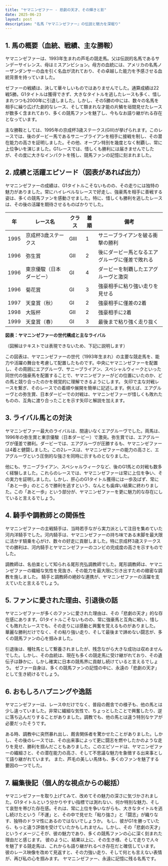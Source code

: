 ```yaml
---
title: "ヤマニンゼファー - 悲劇の天才、その輝きと影"
date: 2025-06-23
layout: post
description: "名馬『ヤマニンゼファー』の伝説と魅力を深堀り"
---
```


## 1. 馬の概要（血統、戦績、主な勝鞍）

ヤマニンゼファーは、1993年生まれの芦毛の競走馬。父は伝説的名馬であるサンデーサイレンス、母はミスアンビション。母方の血統には、アメリカの名馬ノーザンダンサーの血を引く名血が流れており、その卓越した能力を予感させる血統背景を持っていました。  

ゼファーの戦績は、決して華々しいものではありませんでした。通算成績は22戦5勝。G1タイトルは獲得できず、大きなタイトルを逃したレースも多く、惜しまれつつも2000年に引退しました。しかし、その5勝の中には、数々の名馬を相手に繰り広げた劇的なレース、そして類まれな才能の片鱗を垣間見せたレースが数多く含まれており、多くの競馬ファンを魅了し、今もなお語り継がれる存在となっています。

主な勝鞍としては、1995年の京成杯3歳ステークス(GIII)が挙げられます。このレースでは、後のダービー馬であるサニーブライアンを相手に接戦を制し、その潜在能力の高さを証明しました。その他、オープン特別を幾度となく制覇し、常に上位争いを演じました。G1レースでは、惜しくも勝利には届きませんでしたが、その度に大きなインパクトを残し、競馬ファンの記憶に刻まれました。


## 2. 成績と活躍エピソード（図表があれば出力）

ヤマニンゼファーの成績は、G1タイトルこそないものの、その走りには独特の魅力がありました。常にハイレベルなレースで好走し、強豪馬を相手に善戦する姿は、多くの競馬ファンを感動させました。特に、惜しくも勝利を逃したレースは、その後の活躍を期待させるものばかりでした。

| 年 | レース名                     | クラス | 着順 | 備考                                     |
|---|------------------------------|-------|-----|-----------------------------------------|
| 1995 | 京成杯3歳ステークス         | GIII  | 1   | サニーブライアンを破る衝撃の勝利             |
| 1996 | 弥生賞                      | GII   | 2   | 後にダービー馬となるエアグルーヴに僅差で敗れる |
| 1996 | 東京優駿（日本ダービー）     | GI    | 4   | ダービーを制覇したエアグルーヴと激突             |
| 1996 | 菊花賞                      | GI    | 3   | 強豪相手に粘り強い走りを見せる             |
| 1997 | 天皇賞（秋）                 | GI    | 2   | 強豪相手に僅差の2着                   |
| 1998 | 大阪杯                      | GII   | 2   | 強豪相手に2着                           |
| 1999 | 天皇賞（春）                 | GI    | 3   | 最後まで粘り強く走り抜く               |


**図表：ヤマニンゼファーの世代構成と主なライバル**

（図解はテキストでは表現できないため、下記に説明します）

この図表は、ヤマニンゼファーの世代（1993年生まれ）の主要な競走馬を、能力や活躍の舞台を考慮して配置したものです。中央にヤマニンゼファーを配置し、その周囲にエアグルーヴ、サニーブライアン、スペシャルウィークといった同世代の強豪馬を配置することで、ヤマニンゼファーがどの位置にいたのか、どの馬と競り合ったのかを視覚的に理解できるようにします。  矢印で主な対戦レースを繋ぎ、そのレースでの着順や展開を簡単に記述します。例えば、エアグルーヴとの弥生賞、日本ダービーでの対戦は、ヤマニンゼファーが惜しくも敗れたものの、互角に渡り合ったことを示す矢印と解説を加えます。


## 3. ライバル馬との対決

ヤマニンゼファー最大のライバルは、間違いなくエアグルーヴでした。両馬は、1996年の弥生賞と東京優駿（日本ダービー）で激突。弥生賞では、エアグルーヴが僅差で勝利。ダービーでは、エアグルーヴが圧勝するも、ヤマニンゼファーは4着と健闘しました。この2レースは、ヤマニンゼファーの能力の高さと、エアグルーヴという圧倒的な強さを同時に示すものとなりました。

他にも、サニーブライアン、スペシャルウィークなど、後のG1馬との対戦も数多く経験しました。これらのレースでは、ヤマニンゼファーは常に上位を争い、その実力を証明しました。しかし、肝心のG1タイトル獲得には一歩及ばず、常に「あと一歩」のところで勝利を逃すという、なんとも歯痒い結果に終わりました。この「あと一歩」という部分が、ヤマニンゼファーを更に魅力的な存在にしていると言えるでしょう。


## 4. 騎手や調教師との関係性

ヤマニンゼファーの主戦騎手は、当時若手ながら実力派として注目を集めていた河内洋騎手でした。河内騎手は、ヤマニンゼファーの持ち味である末脚を最大限に活かす騎乗を心がけ、数々の好走に貢献しました。特に京成杯3歳ステークスでの勝利は、河内騎手とヤマニンゼファーのコンビの完成度の高さを示すものでした。

調教師は、名伯楽として知られる尾形充弘調教師でした。尾形調教師は、ヤマニンゼファーの繊細な気性を見抜き、その能力を最大限に引き出すための緻密な調教を施しました。  騎手と調教師の絶妙な連携が、ヤマニンゼファーの活躍を支えていたと言えるでしょう。


## 5. ファンに愛された理由、引退後の話

ヤマニンゼファーが多くのファンに愛された理由は、その「悲劇の天才」的な存在感にあります。G1タイトルこそないものの、常に強豪馬と互角に戦い、惜しくも敗れたレースでも、その走りには感動と興奮を覚えるものがありました。  華麗な勝利だけでなく、その粘り強い走り、そして最後まで諦めない闘志が、多くの競馬ファンの心を掴みました。

引退後は、種牡馬として繋養されましたが、残念ながら大きな成功は収めませんでした。しかし、その血統は、現在も多くの競走馬に受け継がれており、その遺伝子は静かに、しかし確実に日本の競馬界に貢献し続けていると言えるでしょう。  ゼファー自身は、多くの競馬ファンの記憶の中に、永遠の「悲劇の天才」として生き続けるでしょう。


## 6. おもしろハプニングや逸話

ヤマニンゼファーは、レース中だけでなく、普段の厩舎での様子も、他の馬とは少し違っていました。非常に繊細な気性で、ちょっとしたことで興奮したり、逆に落ち込んだりすることがありました。調教でも、他の馬とは違う特別なケアが必要だったそうです。

ある時、調教中に突然暴れ出し、厩舎関係者を驚かせたことがありました。しかし、その後のレースでは、その出来事によって更に闘志を燃やしたかのような走りを見せ、勝利を掴んだこともありました。このエピソードは、ヤマニンゼファーの繊細さと、その潜在能力の高さ、そして不思議な魅力を象徴する出来事として語り継がれています。  また、芦毛の美しい馬体も、多くのファンを魅了する要因の一つでした。


## 7. 編集後記（個人的な視点からの総括）

ヤマニンゼファーを取り上げてみて、改めてその魅力の深さに気づかされました。G1タイトルという分かりやすい指標では測れない、何か特別な魅力、そして哀愁を帯びた存在感。それは、常に上位を争いながらも、大きなタイトルを逃し続けたという「不運」と、その中で見せた「粘り強さ」と「闘志」が織りなす、独特のドラマ性にあるのではないでしょうか。  もし、彼がG1を勝っていたら、もっと違う評価を受けていたかもしれません。しかし、その「悲劇の天才」というイメージこそが、彼の魅力であり、多くの競馬ファンの心に深く刻まれた理由だと感じます。  彼のように、結果以上に、その生き様、そして走りで人々を魅了する競走馬は、これからも語り継がれるべき存在だと確信しています。  彼のレース映像を改めて見返すと、その力強い走り、そして何とも言えない表情が、再び私の心を掴みます。  ヤマニンゼファー、永遠に記憶に残る名馬です。
